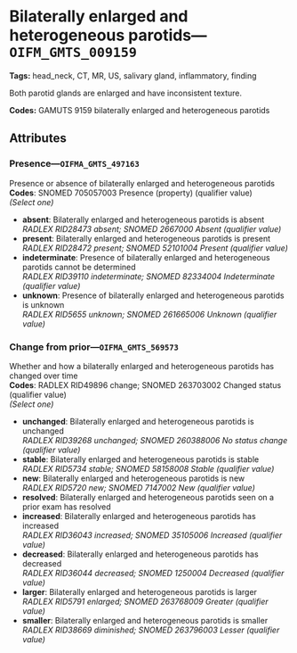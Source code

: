 # Bilaterally enlarged and heterogeneous parotids—`OIFM_GMTS_009159`

**Tags:** head_neck, CT, MR, US, salivary gland, inflammatory, finding

Both parotid glands are enlarged and have inconsistent texture.

**Codes:** GAMUTS 9159 bilaterally enlarged and heterogeneous parotids

## Attributes

### Presence—`OIFMA_GMTS_497163`

Presence or absence of bilaterally enlarged and heterogeneous parotids  
**Codes**: SNOMED 705057003 Presence (property) (qualifier value)  
*(Select one)*

- **absent**: Bilaterally enlarged and heterogeneous parotids is absent  
_RADLEX RID28473 absent; SNOMED 2667000 Absent (qualifier value)_
- **present**: Bilaterally enlarged and heterogeneous parotids is present  
_RADLEX RID28472 present; SNOMED 52101004 Present (qualifier value)_
- **indeterminate**: Presence of bilaterally enlarged and heterogeneous parotids cannot be determined  
_RADLEX RID39110 indeterminate; SNOMED 82334004 Indeterminate (qualifier value)_
- **unknown**: Presence of bilaterally enlarged and heterogeneous parotids is unknown  
_RADLEX RID5655 unknown; SNOMED 261665006 Unknown (qualifier value)_

### Change from prior—`OIFMA_GMTS_569573`

Whether and how a bilaterally enlarged and heterogeneous parotids has changed over time  
**Codes**: RADLEX RID49896 change; SNOMED 263703002 Changed status (qualifier value)  
*(Select one)*

- **unchanged**: Bilaterally enlarged and heterogeneous parotids is unchanged  
_RADLEX RID39268 unchanged; SNOMED 260388006 No status change (qualifier value)_
- **stable**: Bilaterally enlarged and heterogeneous parotids is stable  
_RADLEX RID5734 stable; SNOMED 58158008 Stable (qualifier value)_
- **new**: Bilaterally enlarged and heterogeneous parotids is new  
_RADLEX RID5720 new; SNOMED 7147002 New (qualifier value)_
- **resolved**: Bilaterally enlarged and heterogeneous parotids seen on a prior exam has resolved  
- **increased**: Bilaterally enlarged and heterogeneous parotids has increased  
_RADLEX RID36043 increased; SNOMED 35105006 Increased (qualifier value)_
- **decreased**: Bilaterally enlarged and heterogeneous parotids has decreased  
_RADLEX RID36044 decreased; SNOMED 1250004 Decreased (qualifier value)_
- **larger**: Bilaterally enlarged and heterogeneous parotids is larger  
_RADLEX RID5791 enlarged; SNOMED 263768009 Greater (qualifier value)_
- **smaller**: Bilaterally enlarged and heterogeneous parotids is smaller  
_RADLEX RID38669 diminished; SNOMED 263796003 Lesser (qualifier value)_